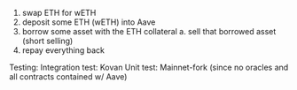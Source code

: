 1. swap ETH for wETH
2. deposit some ETH (wETH) into Aave
3. borrow some asset with the ETH collateral
    a. sell that borrowed asset (short selling)
4. repay everything back

Testing:
    Integration test: Kovan
    Unit test: Mainnet-fork (since no oracles and all contracts contained w/ Aave)